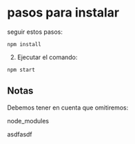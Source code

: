 # pasos para instalar

seguir estos pasos:

```
npm install
```

2. Ejecutar el comando:

```
npm start

```

## Notas

Debemos tener en cuenta que omitiremos:

node_modules

asdfasdf
